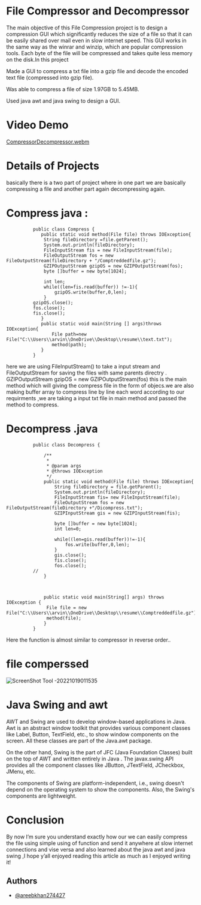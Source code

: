 
# File Compressor and Decompressor
The main objective of this File Compression project is to design a compression GUI which significantly reduces the size of a file so that it can be easily shared over mail even in slow internet speed. This GUI works in the same way as the winrar and winzip, which are popular compression tools. Each byte of the file will be compressed and takes quite less memory on the disk.In this project

Made a GUI to compress a txt file into a gzip file and decode the encoded text file (compressed into gzip
file). 

Was able to compress a file of size 1.97GB to 5.45MB.

Used java awt and java swing to design a GUI.
# Video Demo

[CompressorDecompressor.webm](https://user-images.githubusercontent.com/55325380/201402236-99aed4d1-decc-4839-bba8-81d0b5153b8d.webm)
<!-- https://user-images.githubusercontent.com/74968170/196412431-26733d97-5a90-449f-8e1e-2f069eab5fce.mp4 -->

# Details of Projects 
basically there is a two part of project where in one part we are basically compressing a file and another part again decompressing again.
# Compress java :

              public class Compress {
                 public static void method(File file) throws IOException{
                  String fileDirectory =file.getParent();
                  System.out.println(fileDirectory);
                  FileInputStream fis = new FileInputStream(file);
                  FileOutputStream fos = new FileOutputStream(fileDirectory + "/Comptreddedfile.gz");
                  GZIPOutputStream gzipOS = new GZIPOutputStream(fos);
                  byte []buffer = new byte[1024];

                  int len;
                  while((len=fis.read(buffer)) !=-1){
                      gzipOS.write(buffer,0,len);
                  }
              gzipOS.close();
              fos.close();
              fis.close();
                 } 
                 public static void main(String [] args)throws IOException{
                     File path=new File("C:\\Users\\arvin\\OneDrive\\Desktop\\resume\\text.txt");
                     method(path);
                 }
              }

here we are using FileInputStream() to take a input stream and FileOutputStream for saving the files with same parents directry . GZIPOutputStream gzipOS = new GZIPOutputStream(fos) this is the main method which will giving the compress file in the form of objecs.we are also making buffer array to compress line by line each word according to our requirments ,we are taking a input txt file in main method and passed the method to compress.
# Decompress .java 

              public class Decompress {

                  /**
                   *
                   * @param args
                   * @throws IOException
                   */
                  public static void method(File file) throws IOException{
                      String fileDirectory = file.getParent();
                      System.out.println(fileDirectory);
                      FileInputStream fis= new FileInputStream(file);
                      FileOutputStream fos = new FileOutputStream(fileDirectory +"/Dicompress.txt");
                      GZIPInputStream gis = new GZIPInputStream(fis);

                      byte []buffer = new byte[1024];
                      int len=0;

                      while((len=gis.read(buffer))!=-1){
                          fos.write(buffer,0,len);
                      }
                      gis.close();
                      fis.close();
                      fos.close();
              //        
                  }



                  public static void main(String[] args) throws IOException {
                   File file = new File("C:\\Users\\arvin\\OneDrive\\Desktop\\resume\\Comptreddedfile.gz");  
                   method(file);
                  }
              }
 
Here the function is almost similar to compressor in reverse order..

# file comperssed
![ScreenShot Tool -20221019011535](https://user-images.githubusercontent.com/74968170/196529167-64dd1dcc-d83f-47da-b860-624befe3b5d0.png)


# Java Swing and awt
AWT and Swing are used to develop window-based applications in Java. Awt is an abstract window toolkit that provides various component classes like Label, Button, TextField, etc., to show window components on the screen. All these classes are part of the Java.awt package.

On the other hand, Swing is the part of JFC (Java Foundation Classes) built on the top of AWT and written entirely in Java
. The javax.swing API provides all the component classes like JButton, JTextField, JCheckbox, JMenu, etc.

The components of Swing are platform-independent, i.e., swing doesn't depend on the operating system to show the components. Also, the Swing's components are lightweight.


# Conclusion
By now I’m sure you understand exactly how our we can easily compress the file using simple using of function and send it anywhere at slow internet connections and vise versa and also learned about the java awt and java swing ,I hope y’all enjoyed reading this article as much as I enjoyed writing it!

## Authors

- [@areebkhan274427](https://github.com/areebkhan274427)


